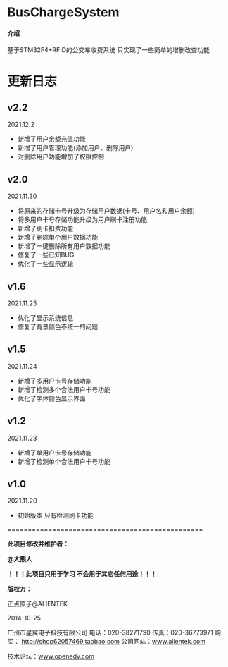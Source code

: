 # BusChargeSystem

#### 介绍

基于STM32F4+RFID的公交车收费系统
只实现了一些简单的增删改查功能



# 更新日志



## v2.2

2021.12.2

+ 新增了用户余额充值功能
+ 新增了用户管理功能(添加用户、删除用户)
+ 对删除用户功能增加了权限控制



## v2.0

2021.11.30

+ 将原来的存储卡号升级为存储用户数据(卡号、用户名和用户余额)
+ 将多用户卡号存储功能升级为用户刷卡注册功能
+ 新增了刷卡扣费功能
+ 新增了删除单个用户数据功能
+ 新增了一键删除所有用户数据功能
+ 修复了一些已知BUG
+ 优化了一些显示逻辑



## v1.6

2021.11.25

+ 优化了显示系统信息
+ 修复了背景颜色不统一的问题



## v1.5

2021.11.24

+ 新增了多用户卡号存储功能
+ 新增了检测多个合法用户卡号功能
+ 优化了字体颜色显示界面



## v1.2

2021.11.23

+ 新增了单用户卡号存储功能
+ 新增了检测单个合法用户卡号功能



## v1.0

2021.11.20

+ 初始版本 只有检测刷卡功能



================================================

**此项目修改并维护者：**

**@大熊人**

**！！！此项目只用于学习 不会用于其它任何用途！！！**

**版权方：**

正点原子@ALIENTEK

2014-10-25

广州市星翼电子科技有限公司
电话：020-38271790
传真：020-36773971
购买： http://shop62057469.taobao.com
公司网站：www.alientek.com

技术论坛：www.openedv.com
